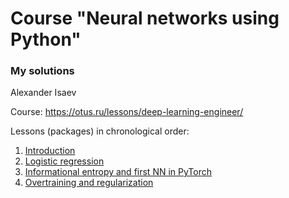 # Course "Neural networks using Python"
### My solutions
Alexander Isaev

Course: https://otus.ru/lessons/deep-learning-engineer/

Lessons (packages) in chronological order:
1. [Introduction](src/introduction)
1. [Logistic regression](src/logistic_regression)
1. [Informational entropy and first NN in PyTorch](src/entropy)
1. [Overtraining and regularization](src/regularization)
